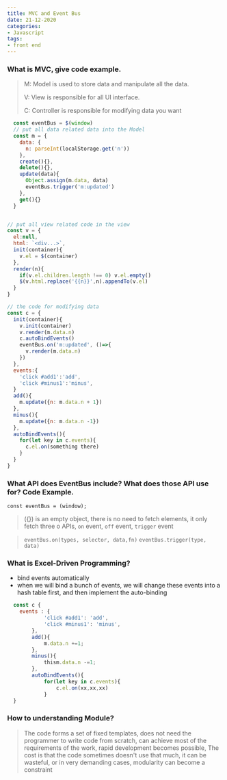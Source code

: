 ```yaml
---
title: MVC and Event Bus
date: 21-12-2020
categories:
- Javascript
tags:
- front end
---
```


### What is MVC, give code example.
> M: Model is used to store data and manipulate all the data.
>
> V: View is responsible for all UI interface.
>
> C: Controller is responsible for modifying data you want

```javascript
  const eventBus = $(window)
  // put all data related data into the Model
  const m = {
    data: {
      n: parseInt(localStorage.get('n'))
    },
    create(){},
    delete(){},
    update(data){
      Object.assign(m.data, data)
      eventBus.trigger('m:updated')
    },
    get(){}
  }


// put all view related code in the view
const v = {
  el:null,
  html: `<div...>`,
  init(container){
    v.el = $(container)
  },
  render(n){
    if(v.el.children.length !== 0) v.el.empty()
    $(v.html.replace('{{n}}',n).appendTo(v.el)
  }
}

// the code for modifying data
const c = {
  init(container){
    v.init(container)
    v.render(m.data.n)
    c.autoBindEvents()
    eventBus.on('m:updated', ()=>{
      v.render(m.data.n)
    })
  },
  events:{
    'click #add1':'add',
    'click #minus1':'minus',
  }
  add(){
    m.update({n: m.data.n + 1})
  },
  minus(){
    m.update({n: m.data.n -1})
  },
  autoBindEvents(){
    for(let key in c.events){
      c.el.on(something there)
    }
  }
}


```
### What API does EventBus include? What does those API use for? Code Example.
```const eventBus = (window); ```
> ({}) is an empty object, there is no need to fetch elements, it only fetch three o APIs, ```on``` event, ```off``` event, ```trigger``` event

>```eventBus.on(types, selector, data,fn)```
> ```eventBus.trigger(type, data)```

### What is Excel-Driven Programming?
- bind events automatically
- when we will bind a bunch of events, we will change these events into a hash table first, and then implement the auto-binding
```javascript
  const c {
    events : {
            'click #add1': 'add',
            'click #minus1': 'minus',
        },
        add(){
            m.data.n +=1;
        },
        minus(){
            thism.data.n -=1;
        },
        autoBindEvents(){
            for(let key in c.events){
                c.el.on(xx,xx,xx)
            }
  }
```

### How to understanding Module?
> The code forms a set of fixed templates, does not need the programmer to write code from scratch, can achieve most of the requirements of the work, rapid development becomes possible,
The cost is that the code sometimes doesn't use that much, it can be wasteful, or in very demanding cases, modularity can become a constraint

